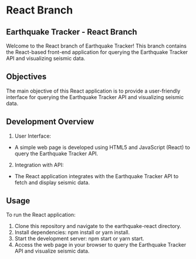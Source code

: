 # React Branch
## Earthquake Tracker - React Branch

Welcome to the React branch of Earthquake Tracker! This branch contains the React-based front-end application for querying the Earthquake Tracker API and visualizing seismic data.

## Objectives
The main objective of this React application is to provide a user-friendly interface for querying the Earthquake Tracker API and visualizing seismic data.

## Development Overview

1. User Interface:
* A simple web page is developed using HTML5 and JavaScript (React) to query the Earthquake Tracker API.

2. Integration with API:
* The React application integrates with the Earthquake Tracker API to fetch and display seismic data.

## Usage
To run the React application:

1. Clone this repository and navigate to the earthquake-react directory.
2. Install dependencies: npm install or yarn install.
3. Start the development server: npm start or yarn start.
4. Access the web page in your browser to query the Earthquake Tracker API and visualize seismic data.
